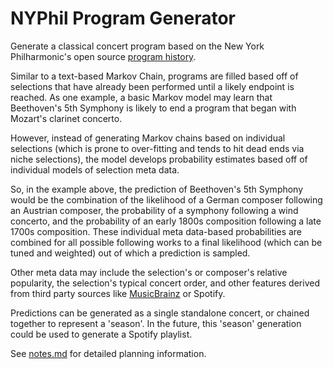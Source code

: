 # NYPhil Program Generator

Generate a classical concert program based on the New York Philharmonic's open source 
[program history](https://github.com/nyphilarchive/PerformanceHistory).

Similar to a text-based Markov Chain, programs are filled based off of selections that have already been performed until
a likely endpoint is reached. As one example, a basic Markov model may learn that Beethoven's 5th Symphony is likely to
end a program that began with Mozart's clarinet concerto.

However, instead of generating Markov chains based on individual selections (which is prone to over-fitting and tends to
hit dead ends via niche selections), the model develops probability estimates based off of individual models of
selection meta data.

So, in the example above, the prediction of Beethoven's 5th Symphony would be the combination of the likelihood of a
German composer following an Austrian composer, the probability of a symphony following a wind concerto, and the
probability of an early 1800s composition following a late 1700s composition. These individual meta data-based
probabilities are combined for all possible following works to a final likelihood (which can be tuned and weighted)
out of which a prediction is sampled.

Other meta data may include the selection's or composer's relative popularity, the selection's typical concert order,
and other features derived from third party sources like [MusicBrainz](https://musicbrainz.org/) or Spotify.

Predictions can be generated as a single standalone concert, or chained together to represent a 'season'. In the future,
this 'season' generation could be used to generate a Spotify playlist.

See [notes.md](notes.md) for detailed planning information.
